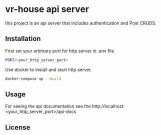 # vr-house api server

this project is an api server that includes authentication and Post CRUDS.

## Installation
First set your arbitrary port for http server in .env file
```bash
PORT=<your_http_server_port>
```

Use docker to install and start http server.

```bash
docker-compose up --build
```

## Usage
For seeing the api documentation see the http://localhost:<your_http_server_port>/api-docs


## License

